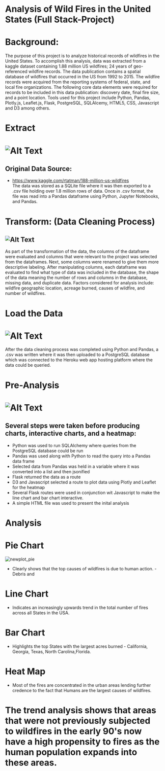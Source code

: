 # **Analysis of Wild Fires in the United States (Full Stack-Project)**
# Background:
The purpose of this project is to analyze historical records of wildfires in the United States.
To accomplish this analysis, data was extracted from a kaggle dataset containing 1.88 million US wildfires; 24 years of geo-referenced wildfire records.
The data publication contains a spatial database of wildfires that occurred in the US from 1992 to 2015. The wildfire records were acquired from the reporting systems of federal, state, and local fire organizations. The following core data elements were required for records to be included in this data publication: discovery date, final fire size, and a point location. Tools used for this project include Python, Pandas, Plotly.js, Leaflet.js, Flask, PostgreSQL, SQLAlcemy, HTML5, CSS, Javascript and D3 among others.
# Extract
# ![Alt Text](https://www.bing.com/th?id=OIP.Fw4E9H7ZRyhHzWK7xk6jUQHaFB&w=233&h=160&c=7&o=5&dpr=1.5&pid=1.7)
## Original Data Source:
   * https://www.kaggle.com/rtatman/188-million-us-wildfires  
The data was stored as a SQLite file where it was then exported to a .csv file holding over 1.8 million rows of data.  Once in .csv format, the file was read into a Pandas dataframe using Python, Jupyter Notebooks, and Pandas.
# Transform: (Data Cleaning Process)  
##  ![Alt Text](https://www.bing.com/th?id=OIP.l8MinJm6s4scX7EmLp_hvAAAAA&w=179&h=178&c=7&o=5&dpr=1.5&pid=1.7)

As part of the transformation of the data, the columns of the dataframe were evaluated and columns that were relevant to the project was selected from the dataframes.  Next, some columns were renamed to give them more descriptive labeling.  After manipulating columns, each dataframe was evaluated to find what type of data was included in the database, the shape of the data meaning the number of rows and columns in the database, missing data, and duplicate data. Factors considered for analysis include: wildfire geographic location, acreage burned, causes of wildfire, and number of wildfires.  

# Load the Data
# ![Alt Text](https://www.bing.com/th?id=OIP.EKlqoGs8WygAu7Nq5-gKFgHaHa&w=208&h=206&c=7&o=5&pid=1.7)
After the data cleaning process was completed using Python and Pandas, a .csv was written where it was then uploaded to a PostgreSQL database which was connected to the Heroku web app hosting platform where the data could be queried.  

# Pre-Analysis
# ![Alt Text](https://www.bing.com/th?id=OIP.FBRjqFe8yZnS5oI7N2I_lwHaEL&w=299&h=169&c=7&o=5&pid=1.7)
## Several steps were taken before producing charts, interactive charts, and a heatmap:
  * Python was used to run SQLAlchemy where queries from the PostgreSQL database could be run
  * Pandas was used along with Python to read the query into a Pandas data frame
  * Selected data from Pandas was held in a variable where it was converted into a list and then jsonified
  * Flask returned the data as a route
  * D3 and Javascript selected a route to plot data using Plotly and Leaflet for the heatmap
  * Several Flask routes were used in conjunction wit Javascript to make the line chart and bar chart interactive.
  * A simple HTML file was used to present the inital analysis


# Analysis 
# Pie Chart
![newplot_pie](C:\Users\valmo\Desktop\ProjectFires2/pie_chart.png)
- Clearly shows that the top causes of wildfires is due to human action. - Debris and
# Line Chart
- Indicates an increasingly upwards trend in the total number of fires across all States in the USA.
# Bar Chart
- Highlights the top States with the largest acres burned - California, Georgia, Texas, North Carolina,Florida.
# Heat Map
- Most of the fires are concentrated in the urban areas lending further credence to the fact that Humans are the largest causes of wildfires.
# The trend analysis shows that areas that were not previously subjected to wildfires in the early 90's now have a high propensity to fires as the human population expands into these areas.
